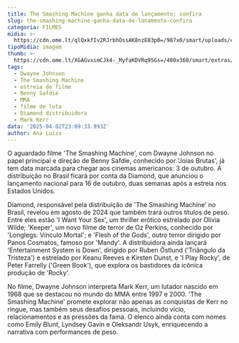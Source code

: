 ```yaml
---
title: The Smashing Machine ganha data de lançamento; confira
slug: the-smashing-machine-ganha-data-de-lanamento-confira
categoria: FILMES
midia: >-
  https://cdn.ome.lt/qlQxkfIv2RJrbhOssAK8nzE03p0=/987x0/smart/uploads/conteudo/fotos/Design_sem_nome_-_2025-04-02T195341.144.png
tipoMidia: imagem
thumb: >-
  https://cdn.ome.lt/XGAGvximCJk4-_MyfaKDVRq95Gs=/480x360/smart/extras/conteudos/Design_sem_nome_-_2025-04-02T195341.144.png
tags:
  - Dwayne Johnson
  - The Smashing Machine
  - estreia de filme
  - Benny Safdie
  - MMA
  - filme de luta
  - Diamond distribuidora
  - Mark Kerr
data: '2025-04-02T23:09:33.993Z'
author: Ana Luiza
---
```


O aguardado filme 'The Smashing Machine', com Dwayne Johnson no papel principal e direção de Benny Safdie, conhecido por 'Joias Brutas', já tem data marcada para chegar aos cinemas americanos: 3 de outubro. A distribuição no Brasil ficará por conta da Diamond, que anunciou o lançamento nacional para 16 de outubro, duas semanas após a estreia nos Estados Unidos.

Diamond, responsável pela distribuição de 'The Smashing Machine' no Brasil, revelou em agosto de 2024 que também trará outros títulos de peso. Entre eles estão 'I Want Your Sex', um thriller erótico estrelado por Olivia Wilde; 'Keeper', um novo filme de terror de Oz Perkins, conhecido por 'Longlegs: Vínculo Mortal'; e 'Flesh of the Gods', outro terror dirigido por Panos Cosmatos, famoso por 'Mandy'. A distribuidora ainda lançará 'Entertainment System is Down', dirigido por Ruben Östlund ('Triângulo da Tristeza') e estrelado por Keanu Reeves e Kirsten Dunst, e 'I Play Rocky', de Peter Farrelly ('Green Book'), que explora os bastidores da icônica produção de 'Rocky'.

No filme, Dwayne Johnson interpreta Mark Kerr, um lutador nascido em 1968 que se destacou no mundo do MMA entre 1997 e 2000. 'The Smashing Machine' promete explorar não apenas as conquistas de Kerr no ringue, mas também seus desafios pessoais, incluindo vício, relacionamentos e as pressões da fama. O elenco ainda conta com nomes como Emily Blunt, Lyndsey Gavin e Oleksandr Usyk, enriquecendo a narrativa com performances de peso.
